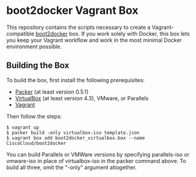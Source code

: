 # boot2docker Vagrant Box

This repository contains the scripts necessary to create a Vagrant-compatible
[boot2docker](https://github.com/CiscoCloud/boot2docker) box. If you work solely
with Docker, this box lets you keep your Vagrant workflow and work in the
most minimal Docker environment possible.

## Building the Box

To build the box, first install the following prerequisites:

  * [Packer](http://www.packer.io) (at least version 0.5.1)
  * [VirtualBox](http://www.virtualbox.org) (at least version 4.3), VMware, or Parallels
  * [Vagrant](http://www.vagrantup.com)

Then follow the steps:

    $ vagrant up
    $ packer build -only virtualbox-iso template.json
    $ vagrant box add boot2docker_virtualbox.box --name CiscoCloud/boot2docker

You can build Parallels or VMWare versions by specifying parallels-iso or vmware-iso in place of virtualbox-iso in the packer command above.  To build all three, omit the "-only" argument altogether.
